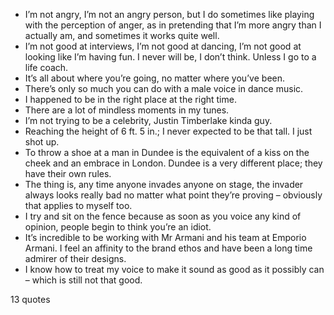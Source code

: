  - I’m not angry, I’m not an angry person, but I do sometimes like playing with the perception of anger, as in pretending that I’m more angry than I actually am, and sometimes it works quite well.
 - I’m not good at interviews, I’m not good at dancing, I’m not good at looking like I’m having fun. I never will be, I don’t think. Unless I go to a life coach.
 - It’s all about where you’re going, no matter where you’ve been.
 - There’s only so much you can do with a male voice in dance music.
 - I happened to be in the right place at the right time.
 - There are a lot of mindless moments in my tunes.
 - I’m not trying to be a celebrity, Justin Timberlake kinda guy.
 - Reaching the height of 6 ft. 5 in.; I never expected to be that tall. I just shot up.
 - To throw a shoe at a man in Dundee is the equivalent of a kiss on the cheek and an embrace in London. Dundee is a very different place; they have their own rules.
 - The thing is, any time anyone invades anyone on stage, the invader always looks really bad no matter what point they’re proving – obviously that applies to myself too.
 - I try and sit on the fence because as soon as you voice any kind of opinion, people begin to think you’re an idiot.
 - It’s incredible to be working with Mr Armani and his team at Emporio Armani. I feel an affinity to the brand ethos and have been a long time admirer of their designs.
 - I know how to treat my voice to make it sound as good as it possibly can – which is still not that good.

13 quotes
